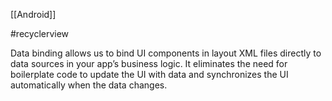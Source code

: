 [[Android]]

#recyclerview 

Data binding allows us to bind UI components in layout XML files directly to data sources in your app’s business logic. 
It eliminates the need for boilerplate code to update the UI with data and synchronizes the UI automatically when the data changes.